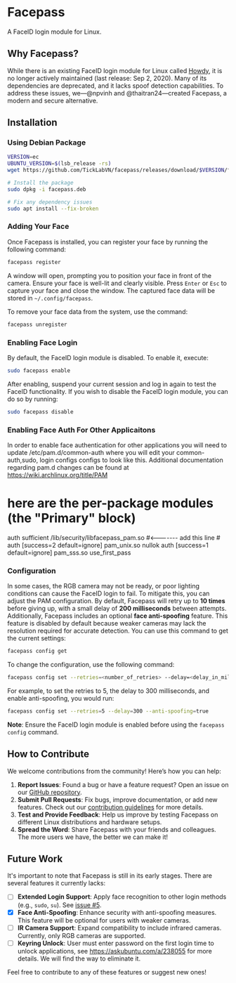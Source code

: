 # Facepass

A FaceID login module for Linux.

## Why Facepass?

While there is an existing FaceID login module for Linux called [Howdy](https://github.com/boltgolt/howdy), it is no longer actively maintained (last release: Sep 2, 2020). Many of its dependencies are deprecated, and it lacks spoof detection capabilities. To address these issues, we—@npvinh and @thaitran24—created Facepass, a modern and secure alternative.

## Installation

### Using Debian Package

```sh
VERSION=ec
UBUNTU_VERSION=$(lsb_release -rs)
wget https://github.com/TickLabVN/facepass/releases/download/$VERSION/facepass-$VERSION-ubuntu-$UBUNTU_VERSION.deb -O facepass.deb

# Install the package
sudo dpkg -i facepass.deb

# Fix any dependency issues
sudo apt install --fix-broken
```

### Adding Your Face

Once Facepass is installed, you can register your face by running the following command:

```sh
facepass register
```

A window will open, prompting you to position your face in front of the camera. Ensure your face is well-lit and clearly visible. Press `Enter` or `Esc` to capture your face and close the window. The captured face data will be stored in `~/.config/facepass`.

To remove your face data from the system, use the command:

```sh
facepass unregister
```

### Enabling Face Login

By default, the FaceID login module is disabled. To enable it, execute:

```sh
sudo facepass enable
```

After enabling, suspend your current session and log in again to test the FaceID functionality. If you wish to disable the FaceID login module, you can do so by running:

```sh
sudo facepass disable
```

### Enabling Face Auth For Other Applicaitons

In order to enable face authentication for other applications you will 
need to update /etc/pam.d/common-auth where you will edit your 
common-auth,sudo, login configs configs to look like this. Additional 
documentation regarding pam.d changes can be found at 
https://wiki.archlinux.org/title/PAM 

# here are the per-package modules (the "Primary" block)
auth    sufficient                      /lib/security/libfacepass_pam.so #<------- add this line #
auth    [success=2 default=ignore]      pam_unix.so nullok
auth    [success=1 default=ignore]      pam_sss.so use_first_pass





### Configuration

In some cases, the RGB camera may not be ready, or poor lighting conditions can cause the FaceID login to fail. To mitigate this, you can adjust the PAM configuration. By default, Facepass will retry up to **10 times** before giving up, with a small delay of **200 milliseconds** between attempts. Additionally, Facepass includes an optional **face anti-spoofing** feature. This feature is disabled by default because weaker cameras may lack the resolution required for accurate detection. You can use this command to get the current settings:

```sh
facepass config get
```

To change the configuration, use the following command:

```sh
facepass config set --retries=<number_of_retries> --delay=<delay_in_milliseconds> --anti-spoofing=<true_or_false>
```

For example, to set the retries to 5, the delay to 300 milliseconds, and enable anti-spoofing, you would run:

```sh
facepass config set --retries=5 --delay=300 --anti-spoofing=true
```

**Note**: Ensure the FaceID login module is enabled before using the `facepass config` command.

## How to Contribute

We welcome contributions from the community! Here’s how you can help:

1. **Report Issues**: Found a bug or have a feature request? Open an issue on our [GitHub repository](https://github.com/TickLabVN/facepass/issues).
2. **Submit Pull Requests**: Fix bugs, improve documentation, or add new features. Check out our [contribution guidelines](https://github.com/TickLabVN/facepass/blob/main/docs/contributing.md) for more details.
3. **Test and Provide Feedback**: Help us improve by testing Facepass on different Linux distributions and hardware setups.
4. **Spread the Word**: Share Facepass with your friends and colleagues. The more users we have, the better we can make it!

## Future Work

It's important to note that Facepass is still in its early stages. There are several features it currently lacks:

- [ ] **Extended Login Support**: Apply face recognition to other login methods (e.g., `sudo`, `su`). See [issue #5](https://github.com/TickLabVN/facepass/issues/5).
- [x] **Face Anti-Spoofing**: Enhance security with anti-spoofing measures. This feature will be optional for users with weaker cameras.
- [ ] **IR Camera Support**: Expand compatibility to include infrared cameras. Currently, only RGB cameras are supported.
- [ ] **Keyring Unlock**: User must enter password on the first login time to unlock applications, see https://askubuntu.com/a/238055 for more details. We will find the way to eliminate it.

Feel free to contribute to any of these features or suggest new ones!
